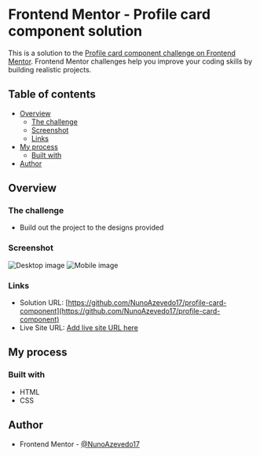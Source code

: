 # Frontend Mentor - Profile card component solution

This is a solution to the [Profile card component challenge on Frontend Mentor](https://www.frontendmentor.io/challenges/profile-card-component-cfArpWshJ). Frontend Mentor challenges help you improve your coding skills by building realistic projects.

## Table of contents

- [Overview](#overview)
  - [The challenge](#the-challenge)
  - [Screenshot](#screenshot)
  - [Links](#links)
- [My process](#my-process)
  - [Built with](#built-with)
- [Author](#author)

## Overview

### The challenge

- Build out the project to the designs provided

### Screenshot

![Desktop image](./images/screenshot/desktop.PNG)
![Mobile image](./images/screenshot/mobile.PNG)

### Links

- Solution URL: [https://github.com/NunoAzevedo17/profile-card-component](https://github.com/NunoAzevedo17/profile-card-component)
- Live Site URL: [Add live site URL here](https://your-live-site-url.com)

## My process

### Built with

- HTML
- CSS

## Author

- Frontend Mentor - [@NunoAzevedo17](https://www.frontendmentor.io/profile/NunoAzevedo17)
